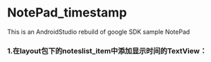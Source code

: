 # NotePad_timestamp
This is an AndroidStudio rebuild of google SDK sample NotePad
 
### 1.在layout包下的noteslist_item中添加显示时间的TextView：
<TextView
        android:id="@+id/times"
        android:layout_width="match_parent"
        android:layout_height="wrap_content"
        android:paddingLeft="5dip"
        android:textAppearance="?android:attr/textAppearanceSmall"
        android:textColor="@color/OrangeRed"
        android:textSize="15dp" />
